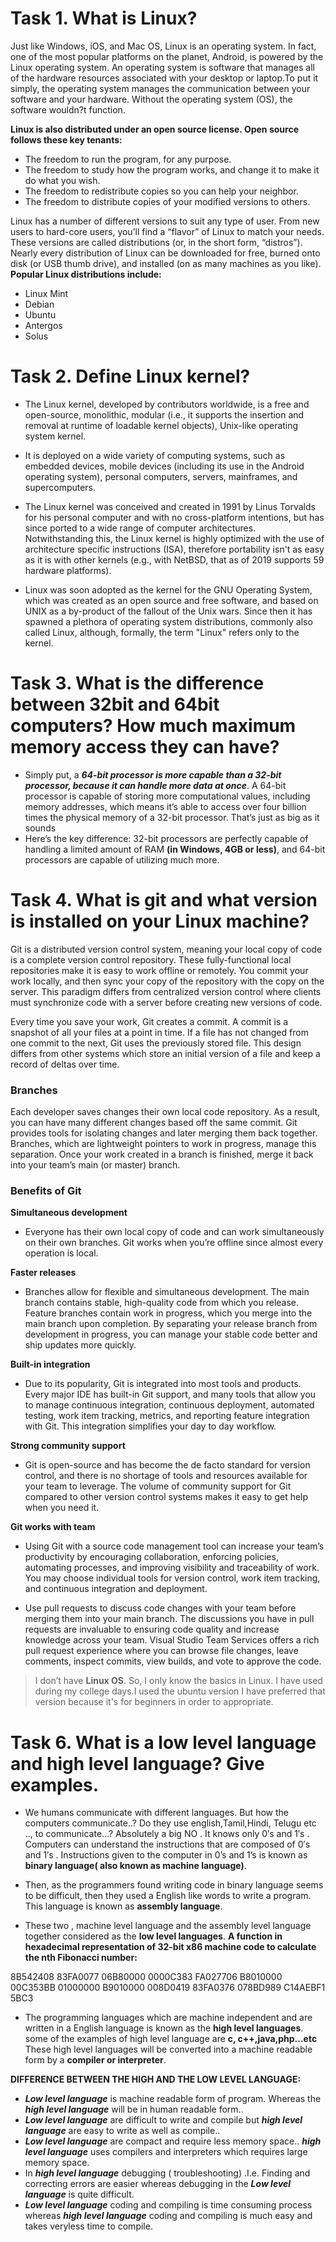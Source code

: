 # Task 1. What is Linux?
Just like Windows, iOS, and Mac OS, Linux is an operating system. In fact, one of the most popular platforms on the planet, Android, is powered by the Linux operating system. An operating system is software that manages all of the hardware resources associated with your desktop or laptop.To put it simply, the operating system manages the communication between your software and your hardware. Without the operating system (OS), the software wouldn?t function.

**Linux is also distributed under an open source license. Open source follows these key tenants:**
- The freedom to run the program, for any purpose.
- The freedom to study how the program works, and change it to make it do what you wish.
- The freedom to redistribute copies so you can help your neighbor.
- The freedom to distribute copies of your modified versions to others.

Linux has a number of different versions to suit any type of user. From new users to hard-core users, you’ll find a “flavor” of Linux to match your needs. These versions are called distributions (or, in the short form, “distros”). Nearly every distribution of Linux can be downloaded for free, burned onto disk (or USB thumb drive), and installed (on as many machines as you like).
**Popular Linux distributions include:**
- Linux Mint
- Debian
- Ubuntu
- Antergos
- Solus

# Task 2. Define Linux kernel?
- The Linux kernel, developed by contributors worldwide, is a free and open-source, monolithic, modular (i.e., it supports the insertion and removal at runtime of loadable kernel objects), Unix-like operating system kernel.

- It is deployed on a wide variety of computing systems, such as embedded devices, mobile devices (including its use in the Android operating system), personal computers, servers, mainframes, and supercomputers.

- The Linux kernel was conceived and created in 1991 by Linus Torvalds for his personal computer and with no cross-platform intentions, but has since ported to a wide range of computer architectures. Notwithstanding this, the Linux kernel is highly optimized with the use of architecture specific instructions (ISA), therefore portability isn't as easy as it is with other kernels (e.g., with NetBSD, that as of 2019 supports 59 hardware platforms).

- Linux was soon adopted as the kernel for the GNU Operating System, which was created as an open source and free software, and based on UNIX as a by-product of the fallout of the Unix wars. Since then it has spawned a plethora of operating system distributions, commonly also called Linux, although, formally, the term "Linux" refers only to the kernel.

# Task 3.  What is the difference between 32bit and 64bit computers? How much maximum memory access they can have?
- Simply put, a ***64-bit processor is more capable than a 32-bit processor, because it can handle more data at once***. A 64-bit processor is capable of storing more computational values, including memory addresses, which means it’s able to access over four billion times the physical memory of a 32-bit processor. That’s just as big as it sounds
- Here’s the key difference: 32-bit processors are perfectly capable of handling a limited amount of RAM **(in Windows, 4GB or less)**, and 64-bit processors are capable of utilizing much more.

# Task 4. What is git and what version is installed on your Linux machine?
Git is a distributed version control system, meaning your local copy of code is a complete version control repository. These fully-functional local repositories make it is easy to work offline or remotely. You commit your work locally, and then sync your copy of the repository with the copy on the server. This paradigm differs from centralized version control where clients must synchronize code with a server before creating new versions of code.

Every time you save your work, Git creates a commit. A commit is a snapshot of all your files at a point in time. If a file has not changed from one commit to the next, Git uses the previously stored file. This design differs from other systems which store an initial version of a file and keep a record of deltas over time.

### Branches

Each developer saves changes their own local code repository. As a result, you can have many different changes based off the same commit. Git provides tools for isolating changes and later merging them back together. Branches, which are lightweight pointers to work in progress, manage this separation. Once your work created in a branch is finished, merge it back into your team’s main (or master) branch.

### Benefits of Git

**Simultaneous development**

- Everyone has their own local copy of code and can work simultaneously on their own branches. Git works when you’re offline since almost every operation is local.

**Faster releases**

- Branches allow for flexible and simultaneous development. The main branch contains stable, high-quality code from which you release. Feature branches contain work in progress, which you merge into the main branch upon completion. By separating your release branch from development in progress, you can manage your stable code better and ship updates more quickly.

**Built-in integration**

- Due to its popularity, Git is integrated into most tools and products. Every major IDE has built-in Git support, and many tools that allow you to manage continuous integration, continuous deployment, automated testing, work item tracking, metrics, and reporting feature integration with Git. This integration simplifies your day to day workflow.

**Strong community support**

- Git is open-source and has become the de facto standard for version control, and there is no shortage of tools and resources available for your team to leverage. The volume of community support for Git compared to other version control systems makes it easy to get help when you need it.

**Git works with team**

- Using Git with a source code management tool can increase your team’s productivity by encouraging collaboration, enforcing policies, automating processes, and improving visibility and traceability of work. You may choose individual tools for version control, work item tracking, and continuous integration and deployment.

- Use pull requests to discuss code changes with your team before merging them into your main branch. The discussions you have in pull requests are invaluable to ensuring code quality and increase knowledge across your team. Visual Studio Team Services offers a rich pull request experience where you can browse file changes, leave comments, inspect commits, view builds, and vote to approve the code.
> I don’t have **Linux OS**. So, I only know the basics in Linux. I have used during my college days.I used the ubuntu version I have preferred that version because it's for beginners in order to appropriate.

# Task 6. What is a low level language and high level language? Give examples.

- We humans communicate with different languages. But how the computers communicate..? Do they use english,Tamil,Hindi, Telugu etc .., to communicate…? Absolutely a big NO . It knows only 0′s and 1′s . Computers can understand the instructions that are composed of 0′s and 1′s . Instructions given to the computer in 0’s and 1’s is known as **binary language( also known as machine language)**.

- Then, as the programmers found writing code in binary language seems to be difficult, then they used a English like words to write a program. This language is known as **assembly language**.

- These two , machine level language and the assembly level language together considered as the **low level languages**.
**A function in hexadecimal representation of 32-bit x86 machine code to calculate the nth Fibonacci number:**

8B542408 83FA0077 06B80000 0000C383
FA027706 B8010000 00C353BB 01000000
B9010000 008D0419 83FA0376 078BD989
C14AEBF1 5BC3

- The programming languages which are machine independent and are written in a English language is known as the **high level languages**. some of the examples of high level language are **c, c++,java,php…etc**
These high level languages will be converted into a machine readable form by a **compiler or interpreter**.

**DIFFERENCE BETWEEN THE HIGH AND THE LOW LEVEL LANGUAGE:**

- ***Low level language*** is machine readable form of program. Whereas the ***high level language*** will be in human readable form..
- ***Low level language*** are difficult to write and compile but ***high level language*** are easy to write as well as compile..
- ***Low level language*** are compact and require less memory space.. ***high level language*** uses compilers and interpreters which requires large memory space.
- In ***high level language*** debugging ( troubleshooting) .I.e. Finding and correcting errors are easier whereas debugging in the ***Low level language*** is quite difficult.
- ***Low level language*** coding and compiling is time consuming process whereas ***high level language*** coding and compiling is much easy and takes veryless time to compile.
